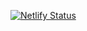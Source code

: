 [![Netlify Status](https://api.netlify.com/api/v1/badges/5d1941e3-89a0-4d91-9cb1-a2705d6fcf9e/deploy-status)](https://app.netlify.com/sites/caseycallow/deploys)
